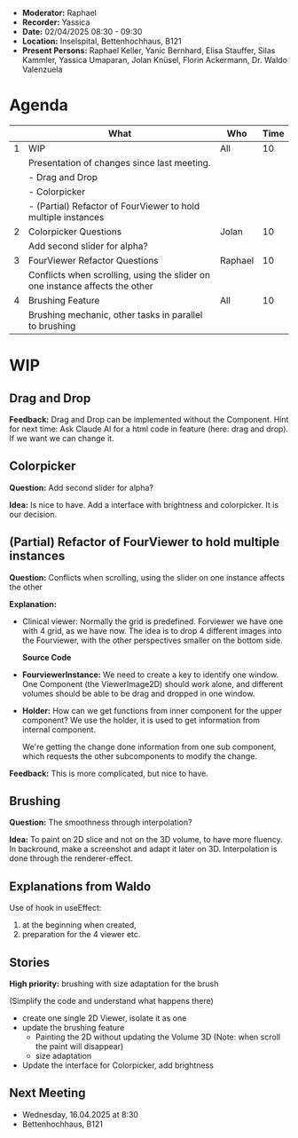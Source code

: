 - **Moderator:** Raphael
- **Recorder:** Yassica
- **Date:** 02/04/2025 08:30 - 09:30
- **Location:** Inselspital, Bettenhochhaus, B121
- **Present Persons:** Raphael Keller, Yanic Bernhard, Elisa Stauffer, Silas Kammler, Yassica Umaparan, Jolan Knüsel, Florin Ackermann, Dr. Waldo Valenzuela

# Agenda
|  | What | Who | Time |
| --- | ---- | --- | ---- |
| 1 | WIP | All | 10 |
| | Presentation of changes since last meeting. | | |
| | - Drag and Drop| | |
| | - Colorpicker | | |
| | - (Partial) Refactor of FourViewer to hold multiple instances| | |
| 2 | Colorpicker Questions | Jolan | 10 |
| | Add second slider for alpha? | | |
| 3 | FourViewer Refactor Questions | Raphael | 10 |
| | Conflicts when scrolling, using the slider on one instance affects the other | | |
| 4 | Brushing Feature | All | 10 |
| | Brushing mechanic, other tasks in parallel to brushing | | |

# WIP
## Drag and Drop
**Feedback:**
Drag and Drop can be implemented without the Component.
Hint for next time: Ask Claude AI for a html code in feature (here: drag and drop).
If we want we can change it.

## Colorpicker 

**Question:** Add second slider for alpha?

 
**Idea:** Is nice to have. Add a interface with brightness and colorpicker.
It is our decision.


## (Partial) Refactor of FourViewer to hold multiple instances
 
**Question:** Conflicts when scrolling, using the slider on one instance affects the other

**Explanation:**
- Clinical viewer: Normally the grid is predefined. Forviewer we have one with 4 grid, as we have now.
The idea is to drop 4 different images into the Fourviewer, with the other perspectives smaller on the bottom side.

    **Source Code** 
- **FourviewerInstance:** We need to create a key to identify one window.
One Component (the ViewerImage2D) should work alone, and different volumes should be able to be drag and dropped in one window.
- **Holder:** How can we get functions from inner component for the upper component? We use the holder, it is used to get information from internal component. 

    We're getting the change done information from one sub component, which requests the other subcomponents to modify the change. 

**Feedback:** This is more complicated, but nice to have.

## Brushing

**Question:** The smoothness through interpolation?

**Idea:** To paint on 2D slice and not on the 3D volume, to have more fluency. In backround, make a screenshot and adapt it later on 3D.
Interpolation is done through the renderer-effect.

## Explanations from Waldo
Use of hook in useEffect: 
1. at the beginning when created, 
2. preparation for the 4 viewer etc. 

## Stories
**High priority:** brushing with size adaptation for the brush

(Simplify the code and understand what happens there)
- create one single 2D Viewer, isolate it as one
- update the brushing feature
    - Painting the 2D without updating the Volume 3D (Note: when scroll the paint will disappear)
    - size adaptation
- Update the interface for Colorpicker, add brightness 

## Next Meeting
- Wednesday, 16.04.2025 at 8:30
- Bettenhochhaus, B121